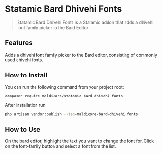 # Statamic Bard Dhivehi Fonts

> Statamic Bard Dhivehi Fonts is a Statamic addon that adds a dhivehi font family picker to the Bard Editor

## Features

Adds a dhivehi font family picker to the Bard editor, consisting of commonly used dhivehi fonts.

## How to Install

You can run the following command from your project root:

``` bash
composer require maldicore/statamic-bard-dhivehi-fonts
```

After installation run

``` bash
php artisan vendor:publish --tag=maldicore-bard-dhivehi-fonts
```

## How to Use

On the bard editor, highlight the text you want to change the font for.  Click on the font-family button and select a font from the list.
